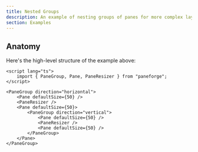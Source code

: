 ```yaml
---
title: Nested Groups
description: An example of nesting groups of panes for more complex layouts.
section: Examples
---
```


<script>
	import { NestedGroupsDemo } from '$lib/components/demos'
	import ViewExampleCode from '$lib/components/view-example-code.svelte'
</script>

<NestedGroupsDemo />

<ViewExampleCode href="https://github.com/svecosystem/paneforge/blob/main/sites/docs/src/lib/components/demos/nested-groups-demo.svelte" />

## Anatomy

Here's the high-level structure of the example above:

```svelte
<script lang="ts">
	import { PaneGroup, Pane, PaneResizer } from "paneforge";
</script>

<PaneGroup direction="horizontal">
	<Pane defaultSize={50} />
	<PaneResizer />
	<Pane defaultSize={50}>
		<PaneGroup direction="vertical">
			<Pane defaultSize={50} />
			<PaneResizer />
			<Pane defaultSize={50} />
		</PaneGroup>
	</Pane>
</PaneGroup>
```
